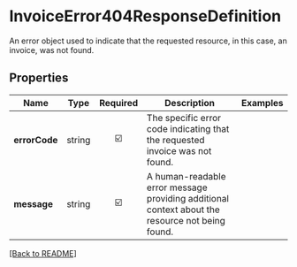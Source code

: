 # InvoiceError404ResponseDefinition

An error object used to indicate that the requested resource, in this case, an invoice, was not found.

## Properties

| Name | Type | Required | Description | Examples |
|------------|:-------------:|:-------------:|-------------|:-------------:|
| **errorCode** |string | ☑️ | The specific error code indicating that the requested invoice was not found. | | |
| **message** |string | ☑️ | A human-readable error message providing additional context about the resource not being found. | | |



[[Back to README]](../../README.md)